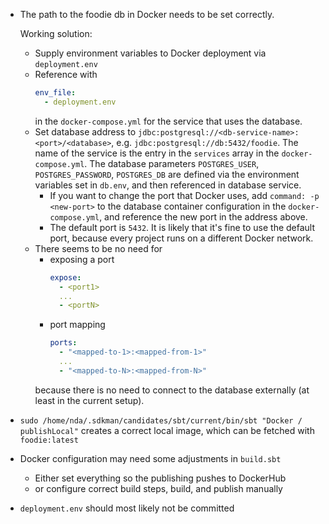 * The path to the foodie db in Docker needs to be set correctly.
  
  Working solution:
  - Supply environment variables to Docker deployment via `deployment.env`
  - Reference with 
    ```yaml 
    env_file:
      - deployment.env
    ```
    in the `docker-compose.yml` for the service that uses the database.
  - Set database address to `jdbc:postgresql://<db-service-name>:<port>/<database>`,
    e.g. `jdbc:postgresql://db:5432/foodie`.
    The name of the service is the entry in the `services` array in the `docker-compose.yml`.
    The database parameters `POSTGRES_USER`, `POSTGRES_PASSWORD`, `POSTGRES_DB` are defined via the environment variables set in `db.env`,
    and then referenced in database service.
    - If you want to change the port that Docker uses, add `command: -p <new-port>`
      to the database container configuration in the `docker-compose.yml`,
      and reference the new port in the address above.
    - The default port is `5432`.
      It is likely that it's fine to use the default port,
      because every project runs on a different Docker network.
  - There seems to be no need for
    - exposing a port
      ```yaml
      expose:
        - <port1>
        ...
        - <portN>
      ```
    - port mapping
      ```yaml
      ports:
        - "<mapped-to-1>:<mapped-from-1>"
        ...
        - "<mapped-to-N>:<mapped-from-N>"
      ```
    because there is no need to connect to the database externally (at least in the current setup).
* `sudo /home/nda/.sdkman/candidates/sbt/current/bin/sbt "Docker / publishLocal"`
  creates a correct local image, which can be fetched with `foodie:latest`
* Docker configuration may need some adjustments in `build.sbt`
  - Either set everything so the publishing pushes to DockerHub
  - or configure correct build steps, build, and publish manually
* `deployment.env` should most likely not be committed